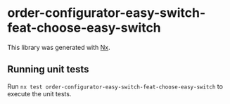 # order-configurator-easy-switch-feat-choose-easy-switch

This library was generated with [Nx](https://nx.dev).

## Running unit tests

Run `nx test order-configurator-easy-switch-feat-choose-easy-switch` to execute the unit tests.
